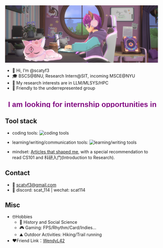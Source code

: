 ![](asserts/banner.png)

- 👋 Hi, I’m @scatyf3
- 🎓 BSCS@BNU, Research Intern@SIT, incoming MSCE@NYU
- 👀 My research interests are in LLM/MLSYS/HPC
- 🌈 Friendly to the underrepresented group

<svg width="1200" height="100">
    <text x="10" y="40" font-family="Arial" font-size="24" font-weight="bold" fill="purple">
        I am looking for internship opportunities in summer 2026
    </text>
    <text x="10" y="80" font-family="Arial" font-size="24" font-weight="bold" fill="purple">
        and PhD positions in fall 2027.
    </text>
</svg>

## Tool stack
- coding tools: 
![coding tools](https://go-skill-icons.vercel.app/api/icons?i=rust,c,cpp,python,pytorch,cuda,golang,java,bash,vscode,linux,git&theme=light)
- learning/writing/communication tools: 
![learning/writing tools](https://go-skill-icons.vercel.app/api/icons?i=markdown,obsidian,latex,overleaf,arcbrowser,discord,github,huggingface,chatgpt,deepseek&theme=light)

- mindset: [Articles that shaped me](https://www.notion.so/6379b986d4964818b078b0328b41f73b?v=19fc0e6483ec4fada09d6c68f7b20732), with a special recommendation to read CS101 and 科研入门(Introduction to Research).

## Contact 

<!--TOBE Polish 我期待与不同背景的人交流，尤其包括给志同道合的后辈提供建议，特别是在这些主题：神经多样性支持，如何找Research/SDE实习，北美研究生申请，介绍有帮助的cs活动-->
- 📧 scatyf3@gmail.com
- 💬 discord: scat_114 | wechat: scat114

## Misc
- 🤓Hobbies
  - 📕 History and Social Science
  - 🎮 Gaming: FPS/Rhythm/Card/Indies...
  - ⛰ Outdoor Activities: Hiking/Trail running
- ❤Friend Link：[WendyL42](https://github.com/Wendyl42)
